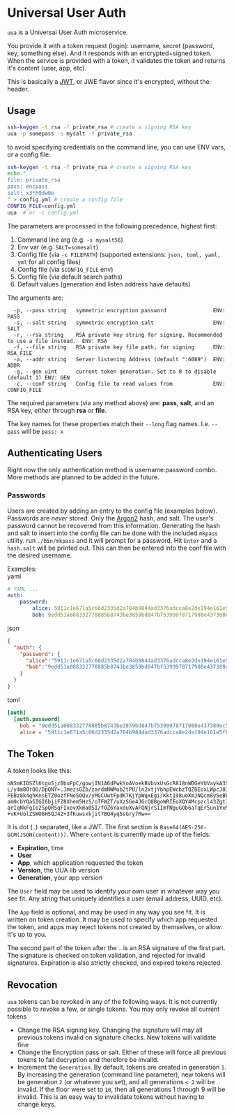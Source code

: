 Universal User Auth
=====================

`uua` is a Universal User Auth microservice. 

You provide it with a token request (login): username, secret (password, key, something else). And it responds with an encrypted+signed token. When the service is provided with a token, it validates the token and returns it's content (user, app, etc).

This is basically a [JWT](https://jwt.io/), or JWE flavor since it's encrypted, without the header. 


Usage
------

```sh
ssh-keygen -t rsa -f private_rsa # create a signing RSA key
uua -p somepass -s mysalt -f private_rsa
```

to avoid specifying credentials on the command line, you can use ENV vars, or a config file:

```sh
ssh-keygen -t rsa -f private_rsa # create a signing RSA key
echo "
file: private_rsa
pass: encpass
salt: x3*h9dw0e
" > config.yml # create a config file
CONFIG_FILE=config.yml
uua  # or -c config.yml
```

The parameters are processed in the following precedence, highest first:

1) Command line arg (e.g. `-s mysalt56`)
1) Env var (e.g. `SALT=somesalt`)
1) Config file (via `-c FILEPATH`)  (supported extensions: `json, toml, yaml, yml` for all config files)
1) Config file (via `$CONFIG_FILE` env)
1) Config file (via default search paths)
1) Default values (generation and listen address have defaults)

The arguments are:

```
  -p, --pass string   symmetric encryption password               ENV: PASS
  -s, --salt string   symmetric encryption salt                   ENV: SALT
  -r, --rsa string    RSA private key string for signing. Recommended to use a file instead.  ENV: RSA
  -f, --file string   RSA private key file path, for signing      ENV: RSA_FILE
  -a, --addr string   Server listening Address (default ":6089")  ENV: ADDR
  -g, --gen uint      current token generation. Set to 0 to disable (default 1) ENV: GEN
  -c, --conf string   Config file to read values from             ENV: CONFIG_FILE
```


The required parameters (via any method above) are: **pass**, **salt**, and an RSA key, _either_ through **rsa** or **file**. 

The key names for these properties match their `--long` flag names. I.e. `--pass` will be `pass: x`


Authenticating Users
---------------------

Right now the only authentication method is username:password combo. More methods are planned to be added in the future.

### Passwords

Users are created by adding an entry to the config file (examples below). Passwords are _never_ stored. Only the [Argon2](https://en.wikipedia.org/wiki/Argon2) hash, and salt. The user's password cannot be recovered from this information. Generating the hash and salt to insert into the config file can be done with the included `mkpass` utility. run `./bin/mkpass` and it will prompt for a password. Hit `Enter` and a `hash.salt` will be printed out. This can then be entered into the conf file with the desired username.

Examples:  
yaml
```yml
# YAML ...
auth:
    password:
        alice: 5911c1e671a5c66d2335d2a704b9844ad3376adcca8e2de194e161e5fbf283ee.adae8cdd7ea456dad56483ce3303ce14
        bob: 9edd51a088332778885b8743be3859bd847bf5399978717988e437380ec5e315.a6e95c4049c218cae9e047428d526872
```
json
```json
{
  "auth": {
    "password": {
      "alice":"5911c1e671a5c66d2335d2a704b9844ad3376adcca8e2de194e161e5fbf283ee.adae8cdd7ea456dad56483ce3303ce14",
      "bob":"9edd51a088332778885b8743be3859bd847bf5399978717988e437380ec5e315.a6e95c4049c218cae9e047428d526872"
    }
  }
}

```
toml
```toml
[auth]
  [auth.password]
    bob = "9edd51a088332778885b8743be3859bd847bf5399978717988e437380ec5e315.a6e95c4049c218cae9e047428d526872"
    alice = "5911c1e671a5c66d2335d2a704b9844ad3376adcca8e2de194e161e5fbf283ee.adae8cdd7ea456dad56483ce3303ce14"
```


The Token
----------

A token looks like this:

```
nNSmKIDSZl6tguSjz0buFpC/gowjIN1A6dPwkYoAVoekBVbvxUsGcR818nWDGeYUVaykA3Sr8fM+Pwa
L/y4m8OrOO/DpQNY+.JmezsGZb/zardmNWMub2tPU/ln2xtjYbhpEWcbzTQZ8EoxLWpcJ0IQGO5hEB1
FEBz8k4ghKnsETZ0ozfFNoSOQv/yMGCUwtFpdK7KjYpWqxEgi/Kkt198uoXmJNQcm8y5eBkI4/FbbTB
am0cbYQaSIGI6bjiFZ8Xhem5HzS/oTFWZT/uXzSGe4JGcO8BgoWRIEoXQY4Mcpzcl43Zgt3o+KH/U/Q
arIqNkFgIo2SpQR5qFIxovXkma05I/fOZ6YaxduXvAFQNjrSIImfNguGOb6aTqEr5un1YxMSSc9ojK/
+vK+UolZSWO6H5QJ42+3fKuwsxkjit7BQ4yq5sGry7Rw==
```

It is dot (`.`) separated, like a JWT. The first section is `Base64(AES-256-GCM(JSON(content)))`. Where `content` is currently made up of the fields: 

- **Expiration**, time
- **User**
- **App**, which application requested the token
- **Version**, the UUA lib version
- **Generation**, your app version

The `User` field may be used to identify your own user in whatever way you see fit. Any string that uniquely identifies a user (email address, UUID, etc).

The `App` field is optional, and may be used in any way you see fit. It is written on token creation. It may be used to specify which app requested the token, and apps may reject tokens not created by themselves, or allow. It's up to you.

The second part of the token after the `.` is an RSA signature of the first part. The signature is checked on token validation, and rejected for invalid signatures. Expiration is also strictly checked, and expired tokens rejected.

Revocation
----------

`uua` tokens can be revoked in any of the following ways. It is not currently possible to revoke a few, or single tokens. You may only revoke all current tokens

- Change the RSA signing key. Changing the signature will may all previous tokens invalid on signature checks. New tokens will validate fine
- Change the Encryption pass or salt. Either of these will force all previous tokens to fail decryption and therefore be invalid.
- Increment the `Generation`. By default, tokens are created in generation `1`. By increasing the generation (command line parameter), new tokens will be generation `2` (or whatever you set), and all generations `< 2` will be invalid. If the floor were set to `10`, then all generations 1 through 9 will be invalid. This is an easy way to invalidate tokens without having to change keys.